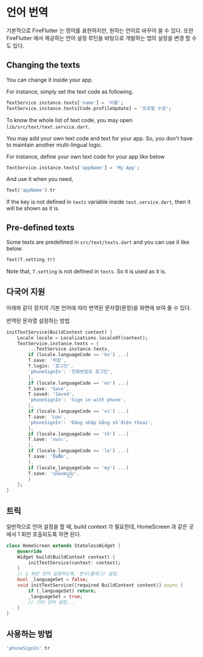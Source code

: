 # 언어 번역

기본적으로 FireFlutter 는 영어를 표현하지만, 원하는 언어로 바꾸어 쓸 수 있다. 또한 FireFlutter 에서 제공하는 언어 설정 루틴을 바탕으로 개발하는 앱의 설정을 변경 할 수도 있다.


## Changing the texts

You can change it inside your app.

For instance, simply set the text code as following.

```dart
TextService.instance.texts['name'] = '이름';
TextService.instance.texts[Code.profileUpdate] = '프로필 수정';
```

To know the whole list of text code, you may open `lib/src/text/text.service.dart`.

You may add your own text code and text for your app. So, you don't have to maintain another multi-lingual logic.

For instance, define your own text code for your app like below

```dart
TextService.instance.texts['appName'] = 'My App';
```

And use it when you need,

```dart
Text('appName').tr
```

If the key is not defined in `texts` variable inside `text.service.dart`, then it will be shown as it is.

## Pre-defined texts

Some texts are predefined in `src/text/texts.dart` and you can use it like below.

```dart
Text(T.setting.tr)
```

Note that, `T.setting` is not defined in `texts`. So it is used as it is.

## 다국어 지원

아래와 같이 장치의 기본 언어에 따라 번역된 문자열(문장)을 화면에 보여 줄 수 있다.

번역된 문자열 설정하는 방법

```dart
initTextService(BuildContext context) {
    Locale locale = Localizations.localeOf(context);
    TextService.instance.texts = {
        ...TextService.instance.texts,
        if (locale.languageCode == 'ko') ...{
        T.save: '저장',
        T.login: '로그인',
        'phoneSignIn': '전화번호로 로그인',
        },
        if (locale.languageCode == 'en') ...{
        T.save: 'Save',
        T.saved: 'Saved',
        'phoneSignIn': 'Sign in with phone',
        },
        if (locale.languageCode == 'vi') ...{
        T.save: 'Lưu',
        'phoneSignIn': 'Đăng nhập bằng số điện thoại',
        },
        if (locale.languageCode == 'th') ...{
        T.save: 'บันทึก',
        },
        if (locale.languageCode == 'lo') ...{
        T.save: 'ບັນທຶກ',
        },
        if (locale.languageCode == 'my') ...{
        T.save: 'သိမ်းဆည်း',
        }
    };
}
```


## 트릭

일반적으로 언어 설정을 할 때, build context 가 필요한데, HomeScreen 과 같은 곳에서 1 회만 호출되도록 하면 된다.

```dart
class HomeScreen extends StatelessWidget {
    @override
    Widget build(BuildContext context) {
        initTextService(context: context);
    }
    // 1 회만 언어 설정하도록, 변수(플래그) 설정.
    bool _languageSet = false;
    void initTextService({required BuildContext context}) async {
        if (_languageSet) return;
        _languageSet = true;
        // 기타 언어 설정...
    }
}
```



## 사용하는 방법

```dart
'phoneSignIn'.tr
```


